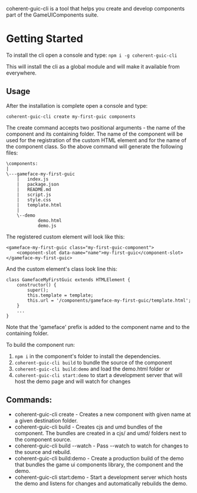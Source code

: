 <!--Copyright (c) Coherent Labs AD. All rights reserved. -->
coherent-guic-cli is a tool that helps you create and develop components
part of the GameUIComponents suite.

# Getting Started

To install the cli open a console and type:
`npm i -g coherent-guic-cli`

This will install the cli as a global module and will make it available from 
everywhere.

## Usage
After the installation is complete open a console and type:

`coherent-guic-cli create my-first-guic components`

The create command accepts two positional arguments - the name of the component
and its containing folder. The name of the component will be used for the registration
of the custom HTML element and for the name of the component class. So the above
command will generate the following files:

```
\components:
|
\---gameface-my-first-guic
    |   index.js
    |   package.json
    |   README.md
    |   script.js
    |   style.css
    |   template.html
    |
    \--demo
            demo.html
            demo.js
```

The registered custom element will look like this:

```
<gameface-my-first-guic class="my-first-guic-component">
    <component-slot data-name="name">my-first-guic</component-slot>
</gameface-my-first-guic>
```

And the custom element's class look line this:

```
class GamefaceMyFirstGuic extends HTMLElement {
    constructor() {
        super();
        this.template = template;
        this.url = '/components/gameface-my-first-guic/template.html';
    }
    ...
}
```

Note that the 'gameface' prefix is added to the component name and to the containing folder.

To build the component run:

1. `npm i` in the component's folder to install the dependencies.
2. `coherent-guic-cli build` to bundle the source of the component
3. `coherent-guic-cli build:demo` and load the demo.html folder or
4. `coherent-guic-cli start:demo` to start a development server that will host the
demo page and will watch for changes

## Commands:

* coherent-guic-cli create <name> <destination> - Creates a new component with
given name at a given destination folder.
* coherent-guic-cli build - Creates cjs and umd bundles of the component. The
bundles are created in a cjs/ and umd/ folders next to the component source.
* coherent-guic-cli build --watch - Pass --watch to watch for changes to the source
and rebuild.
* coherent-guic-cli build:demo - Create a production build of the demo that bundles
the game ui components library, the component and the demo.
* coherent-guic-cli start:demo - Start a development server which hosts the demo
and listens for changes and automatically rebuilds the demo.